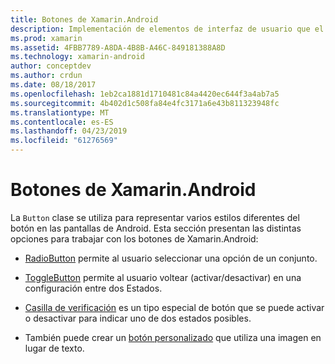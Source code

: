 ```yaml
---
title: Botones de Xamarin.Android
description: Implementación de elementos de interfaz de usuario que el usuario puntea para llevar a cabo una acción
ms.prod: xamarin
ms.assetid: 4FBB7789-A8DA-4B8B-A46C-849181388A8D
ms.technology: xamarin-android
author: conceptdev
ms.author: crdun
ms.date: 08/18/2017
ms.openlocfilehash: 1eb2ca1881d1710481c84a4420ec644f3a4ab7a5
ms.sourcegitcommit: 4b402d1c508fa84e4fc3171a6e43b811323948fc
ms.translationtype: MT
ms.contentlocale: es-ES
ms.lasthandoff: 04/23/2019
ms.locfileid: "61276569"
---
```

# <a name="buttons-in-xamarinandroid"></a>Botones de Xamarin.Android

La `Button` clase se utiliza para representar varios estilos diferentes del botón en las pantallas de Android. Esta sección presentan las distintas opciones para trabajar con los botones de Xamarin.Android:

-   [RadioButton](~/android/user-interface/controls/buttons/radio-button.md) permite al usuario seleccionar una opción de un conjunto.

-   [ToggleButton](~/android/user-interface/controls/buttons/toggle-button.md) permite al usuario voltear (activar/desactivar) en una configuración entre dos Estados.

-   [Casilla de verificación](~/android/user-interface/controls/buttons/check-box.md) es un tipo especial de botón que se puede activar o desactivar para indicar uno de dos estados posibles.

-   También puede crear un [botón personalizado](~/android/user-interface/controls/buttons/custom-button.md) que utiliza una imagen en lugar de texto.
